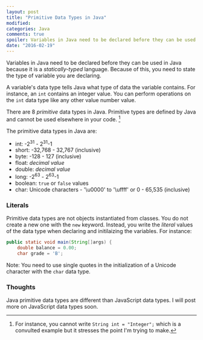 ```yaml
---
layout: post
title: "Primitive Data Types in Java"
modified:
categories: Java
comments: true
spoiler: Variables in Java need to be declared before they can be used in Java because it is a *statically-typed* language. Because of this, you need to state the type of variable you are declaring.
date: "2016-02-19"
---
```


Variables in Java need to be declared before they can be used in Java because it is a *statically-typed* language. Because of this, you need to state the type of variable you are declaring.

A variable's data type tells Java what type of data the variable contains. For instance, an `int` contains an integer value. You can perform operations on the `int` data type like any other value number value.

There are 8 *primitive* data types in Java. Primitive types are defined by Java and cannot be used elsewhere in your code. [^1]

[^1]: For instance, you cannot write `String int = "Integer";` which is a convulted example but it stresses the point I'm trying to make.

The primitive data types in Java are:

* int: -2<sup>31</sup> -  2<sup>31</sup>-1
* short: -32,768 - 32,767 (inclusive)
* byte: -128 - 127 (inclusive)
* float:  *decimal value*
* double: *decimal value*
* long: -2<sup>63</sup> -  2<sup>63</sup>-1
* boolean: `true` or `false` values
* char: Unicode characters - '\u0000' to '\uffff' or 0 - 65,535 (inclusive)

### Literals

Primitive data types are not objects instantiated from classes. You do not create a new one with the `new` keyword. Instead, you write the *literal* values of the data type when declaring and initilaizing the variables. For instance:

```java
public static void main(String[]args) {
	double balance = 0.00;
	char grade = 'B';
```
Note: You need to use single quotes in the initialization of a Unicode character with the `char` data type.

### Thoughts

Java primitive data types are different than JavaScript data types. I will post more on JavaScript data types soon.



